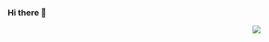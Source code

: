 ### Hi there 👋
<img align="right" src="https://github-readme-stats.vercel.app/api?username=light1213&show_icons=true&icon_color=CE1D2D&text_color=718096&bg_color=ffffff&hide_title=true" />
<!--
**LIGHT1213/LIGHT1213** is a ✨ _special_ ✨ repository because its `README.md` (this file) appears on your GitHub profile.
<img align="right" src="https://github-readme-stats.vercel.app/api?username=light1213&show_icons=true&icon_color=CE1D2D&text_color=718096&bg_color=ffffff&hide_title=true" />
Here are some ideas to get you started:

- 🔭 I’m currently working on ...
- 🌱 I’m currently learning ...
- 👯 I’m looking to collaborate on ...
- 🤔 I’m looking for help with ...
- 💬 Ask me about ...
- 📫 How to reach me: ...
- 😄 Pronouns: ...
- ⚡ Fun fact: ...
-->
